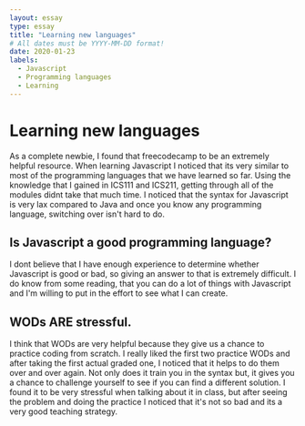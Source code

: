 ```yaml
---
layout: essay
type: essay
title: "Learning new languages"
# All dates must be YYYY-MM-DD format!
date: 2020-01-23
labels:
  - Javascript
  - Programming languages
  - Learning
---
```


# Learning new languages

  As a complete newbie, I found that freecodecamp to be an extremely helpful resource. When learning Javascript I noticed that its very similar to most of the programming languages that we have learned so far. Using the knowledge that I gained in ICS111 and ICS211, getting through all of the modules didnt take that much time. I noticed that the syntax for Javascript is very lax compared to Java and once you know any programming language, switching over isn't hard to do. 

## Is Javascript a good programming language?

  I dont believe that I have enough experience to determine whether Javascript is good or bad, so giving an answer to that is extremely difficult. I do know from some reading, that you can do a lot of things with Javascript and I'm willing to put in the effort to see what I can create.
  
## WODs ARE stressful.

  I think that WODs are very helpful because they give us a chance to practice coding from scratch. I really liked the first two practice WODs and after taking the first actual graded one, I noticed that it helps to do them over and over again. Not only does it train you in the syntax but, it gives you a chance to challenge yourself to see if you can find a different solution. I found it to be very stressful when talking about it in class, but after seeing the problem and doing the practice I noticed that it's not so bad and its a very good teaching strategy.
  
